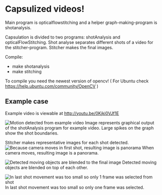 Capsulized videos!
==================

Main program is opticalflowstitching and a helper graph-making-program
is shotanalysis.

Capsulation is divided to two programs: shotAnalysis and opticalFlowStitching.
Shot analyse separates different shots of a video for the stitcher-program.
Stitcher makes the final images.

Compile:
+ make shotanalysis
+ make stitching

To compile you need the newest version of opencv!
( For Ubuntu check https://help.ubuntu.com/community/OpenCV )

Example case
------------
Example video is viewable at http://youtu.be/0Kjki0VJf1E

![Motion detected from example video](http://granite.dy.fi/jafna/kandipics/graafimotion.png "Motion detected from example video")
Image represents graphical output of the shotAnalysis program for example video. Large spikes on the graph show the shot boundaries.

Stitcher makes representative images for each shot detected.
![Because camera moves in first shot, resulting image is panorama](http://granite.dy.fi/jafna/kandipics/shot1.png)
When camera moves, resulting image is a panorama.

![Detected moving objects are blended to the final image](http://granite.dy.fi/jafna/kandipics/shot2.png)
Detected moving objects are blended on top of each other.

![In last shot movement was too small so only 1 frame was selected from shot](http://granite.dy.fi/jafna/kandipics/shot3.png)
In last shot movement was too small so only one frame was selected.
